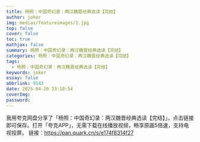 ```yaml
---
title: 杨照：中国奇幻录：两汉魏晋经典选读【完结】
author: joker
img: medias/featureimages/2.jpg
top: false
cover: false
toc: true
mathjax: false
summary: 杨照：中国奇幻录：两汉魏晋经典选读【完结】
categories: 杨照：中国奇幻录：两汉魏晋经典选读【完结】
tags:
  - 杨照：中国奇幻录：两汉魏晋经典选读【完结】
keywords: joker
essay: false
abbrlink: 9143
date: 2025-04-20 23:10:54
coverImg:
password:
---
```


我用夸克网盘分享了「杨照：中国奇幻录：两汉魏晋经典选读【完结】」，点击链接即可保存。打开「夸克APP」，无需下载在线播放视频，畅享原画5倍速，支持电视投屏。
链接：https://pan.quark.cn/s/e174f8314f27
